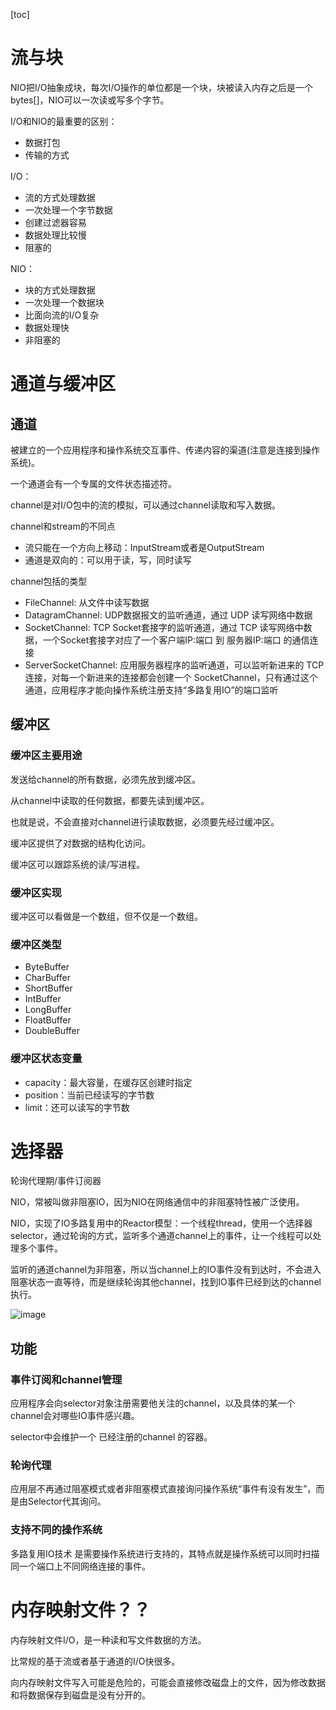 [toc]



# 流与块

NIO把I/O抽象成块，每次I/O操作的单位都是一个块，块被读入内存之后是一个bytes[]，NIO可以一次读或写多个字节。



I/O和NIO的最重要的区别：

- 数据打包
- 传输的方式



I/O：

- 流的方式处理数据
- 一次处理一个字节数据
- 创建过滤器容易
- 数据处理比较慢
- 阻塞的

NIO：

- 块的方式处理数据
- 一次处理一个数据块
- 比面向流的I/O复杂
- 数据处理快
- 非阻塞的



# 通道与缓冲区



## 通道

被建立的一个应用程序和操作系统交互事件、传递内容的渠道(注意是连接到操作系统)。

一个通道会有一个专属的文件状态描述符。



channel是对I/O包中的流的模拟，可以通过channel读取和写入数据。



channel和stream的不同点

- 流只能在一个方向上移动：InputStream或者是OutputStream
- 通道是双向的：可以用于读，写，同时读写



channel包括的类型

- FileChannel: 从文件中读写数据
- DatagramChannel: UDP数据报文的监听通道，通过 UDP 读写网络中数据
- SocketChannel: TCP Socket套接字的监听通道，通过 TCP 读写网络中数据，一个Socket套接字对应了一个客户端IP:端口 到 服务器IP:端口 的通信连接
- ServerSocketChannel: 应用服务器程序的监听通道，可以监听新进来的 TCP 连接，对每一个新进来的连接都会创建一个 SocketChannel，只有通过这个通道，应用程序才能向操作系统注册支持“多路复用IO”的端口监听



## 缓冲区





### 缓冲区主要用途

发送给channel的所有数据，必须先放到缓冲区。

从channel中读取的任何数据，都要先读到缓冲区。

也就是说，不会直接对channel进行读取数据，必须要先经过缓冲区。



缓冲区提供了对数据的结构化访问。

缓冲区可以跟踪系统的读/写进程。



### 缓冲区实现

缓冲区可以看做是一个数组，但不仅是一个数组。



### 缓冲区类型

- ByteBuffer
- CharBuffer
- ShortBuffer
- IntBuffer
- LongBuffer
- FloatBuffer
- DoubleBuffer



### 缓冲区状态变量

- capacity：最大容量，在缓存区创建时指定
- position：当前已经读写的字节数
- limit：还可以读写的字节数



# 选择器

轮询代理期/事件订阅器



NIO，常被叫做非阻塞IO，因为NIO在网络通信中的非阻塞特性被广泛使用。



NIO，实现了IO多路复用中的Reactor模型：一个线程thread，使用一个选择器selector，通过轮询的方式，监听多个通道channel上的事件，让一个线程可以处理多个事件。



监听的通道channel为非阻塞，所以当channel上的IO事件没有到达时，不会进入阻塞状态一直等待，而是继续轮询其他channel，找到IO事件已经到达的channel执行。



![image](https://pdai.tech/_images/pics/4d930e22-f493-49ae-8dff-ea21cd6895dc.png)



## 功能



### 事件订阅和channel管理

应用程序会向selector对象注册需要他关注的channel，以及具体的某一个channel会对哪些IO事件感兴趣。

selector中会维护一个 已经注册的channel 的容器。



### 轮询代理

应用层不再通过阻塞模式或者非阻塞模式直接询问操作系统“事件有没有发生”，而是由Selector代其询问。



### 支持不同的操作系统

多路复用IO技术 是需要操作系统进行支持的，其特点就是操作系统可以同时扫描同一个端口上不同网络连接的事件。



# 内存映射文件？？

内存映射文件I/O，是一种读和写文件数据的方法。

比常规的基于流或者基于通道的I/O快很多。



向内存映射文件写入可能是危险的，可能会直接修改磁盘上的文件，因为修改数据和将数据保存到磁盘是没有分开的。
